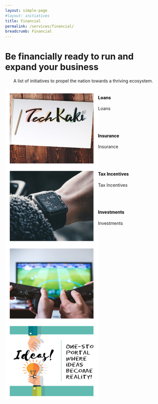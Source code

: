 ```yaml
---
layout: simple-page
#layout: initiatives
title: Financial
permalink: /services/financial/
breadcrumb: Financial
---
```

<h1><div class="has-text-centered has-text-weight-bold">Be financially ready to run and expand your business</div></h1>

<center>A list of initiatives to propel the nation towards a thriving ecosystem.</center>

<div>
<img src="/images/programmes/products-and-services/5.jpg" align="left" style="width:300px;height:250px;">
<h4 style="color:black"><br />Loans</h4>
<span style="font-size:100%;">Loans<br /></span>
</div>
<br />
<br />

<div>
<img src="/images/programmes/products-and-services/6.jpg" align="left" style="width:300px;height:250px;">
<h4 style="color:black"><br />Insurance</h4>
<span style="font-size:100%;">Insurance<br /></span>
</div>
<br />
<br />

<div>
<img src="/images/programmes/products-and-services/7.jpg" align="left" style="width:300px;height:250px;">
<h4 style="color:black"><br />Tax Incentives</h4>
<span style="font-size:100%;">Tax Incentives<br /></span>
</div>
<br />
<br />

<div>
<img src="/images/programmes/products-and-services/3.jpg" align="left" style="width:300px;height:250px;">
<h4 style="color:black"><br />Investments</h4>
<span style="font-size:100%;">Investments<br /></span>
</div>
